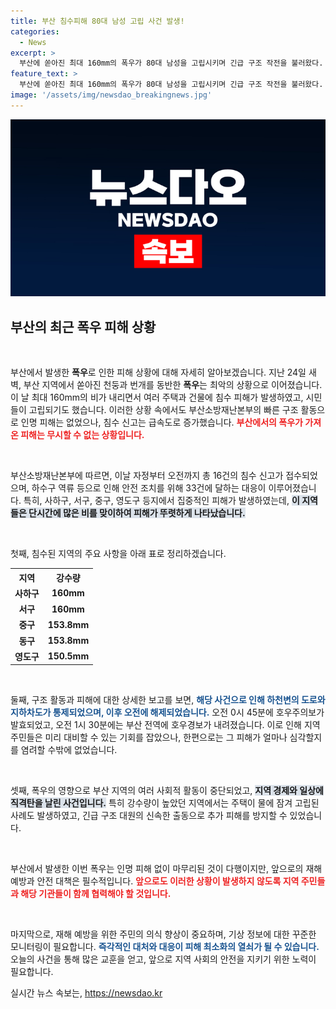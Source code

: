```yaml
---
title: 부산 침수피해 80대 남성 고립 사건 발생!
categories:
  - News
excerpt: >
  부산에 쏟아진 최대 160mm의 폭우가 80대 남성을 고립시키며 긴급 구조 작전을 불러왔다. 하수구 역류와 주택 침수 신고가 잇따른 가운데, 부산 전역에 호우경보가 발효되어 시민들의 안전을 위협하고 있다!
feature_text: >
  부산에 쏟아진 최대 160mm의 폭우가 80대 남성을 고립시키며 긴급 구조 작전을 불러왔다. 하수구 역류와 주택 침수 신고가 잇따른 가운데, 부산 전역에 호우경보가 발효되어 시민들의 안전을 위협하고 있다!
image: '/assets/img/newsdao_breakingnews.jpg'
---
```


<p><img src="/assets/img/newsdao_breakingnews.jpg" alt="koreaapp 속보" /></p>

<h2 data-ke-size="size26">부산의 최근 폭우 피해 상황</h2>

<p data-ke-size="size16">&nbsp;</p>

<p>부산에서 발생한 <b>폭우</b>로 인한 피해 상황에 대해 자세히 알아보겠습니다. 지난 24일 새벽, 부산 지역에서 쏟아진 천둥과 번개를 동반한 <b>폭우</b>는 최악의 상황으로 이어졌습니다. 이 날 최대 160mm의 비가 내리면서 여러 주택과 건물에 침수 피해가 발생하였고, 시민들이 고립되기도 했습니다. 이러한 상황 속에서도 부산소방재난본부의 빠른 구조 활동으로 인명 피해는 없었으나, 침수 신고는 급속도로 증가했습니다. <b><span style="color: #ee2323;">부산에서의 폭우가 가져온 피해는 무시할 수 없는 상황입니다.</span></b> </p>

<p data-ke-size="size16">&nbsp;</p>

<p>부산소방재난본부에 따르면, 이날 자정부터 오전까지 총 16건의 침수 신고가 접수되었으며, 하수구 역류 등으로 인해 안전 조치를 위해 33건에 달하는 대응이 이루어졌습니다. 특히, 사하구, 서구, 중구, 영도구 등지에서 집중적인 피해가 발생하였는데, <b><span style="background-color: #21538527;">이 지역들은 단시간에 많은 비를 맞이하여 피해가 뚜렷하게 나타났습니다.</span></b> </p>

<p data-ke-size="size16">&nbsp;</p>

<p>첫째, 침수된 지역의 주요 사항을 아래 표로 정리하겠습니다.</p>

<table>
    <tr>
        <th>지역</th>
        <th>강수량</th>
    </tr>
    <tr>
        <td style="text-align: center; height: 17px;"><b>사하구</b></td>
        <td style="text-align: center; height: 17px;"><b>160mm</b></td>
    </tr>
    <tr>
        <td style="text-align: center; height: 17px;"><b>서구</b></td>
        <td style="text-align: center; height: 17px;"><b>160mm</b></td>
    </tr>
    <tr>
        <td style="text-align: center; height: 17px;"><b>중구</b></td>
        <td style="text-align: center; height: 17px;"><b>153.8mm</b></td>
    </tr>
    <tr>
        <td style="text-align: center; height: 17px;"><b>동구</b></td>
        <td style="text-align: center; height: 17px;"><b>153.8mm</b></td>
    </tr>
    <tr>
        <td style="text-align: center; height: 17px;"><b>영도구</b></td>
        <td style="text-align: center; height: 17px;"><b>150.5mm</b></td>
    </tr>
</table>

<p data-ke-size="size16">&nbsp;</p>

<p>둘째, 구조 활동과 피해에 대한 상세한 보고를 보면, <b><span style="color: #1a5490;">해당 사건으로 인해 하천변의 도로와 지하차도가 통제되었으며, 이후 오전에 해제되었습니다.</span></b> 오전 0시 45분에 호우주의보가 발효되었고, 오전 1시 30분에는 부산 전역에 호우경보가 내려졌습니다. 이로 인해 지역 주민들은 미리 대비할 수 있는 기회를 잡았으나, 한편으로는 그 피해가 얼마나 심각할지를 염려할 수밖에 없었습니다. </p>

<p data-ke-size="size16">&nbsp;</p>

<p>셋째, 폭우의 영향으로 부산 지역의 여러 사회적 활동이 중단되었고, <b><span style="background-color: #21538527;">지역 경제와 일상에 직격탄을 날린 사건입니다.</span></b> 특히 강수량이 높았던 지역에서는 주택이 물에 잠겨 고립된 사례도 발생하였고, 긴급 구조 대원의 신속한 출동으로 추가 피해를 방지할 수 있었습니다. </p>

<p data-ke-size="size16">&nbsp;</p>

<p>부산에서 발생한 이번 폭우는 인명 피해 없이 마무리된 것이 다행이지만, 앞으로의 재해 예방과 안전 대책은 필수적입니다. <b><span style="color: #ee2323;">앞으로도 이러한 상황이 발생하지 않도록 지역 주민들과 해당 기관들이 함께 협력해야 할 것입니다.</span></b> </p>

<p data-ke-size="size16">&nbsp;</p>

<p>마지막으로, 재해 예방을 위한 주민의 의식 향상이 중요하며, 기상 정보에 대한 꾸준한 모니터링이 필요합니다. <b><span style="color: #1a5490;">즉각적인 대처와 대응이 피해 최소화의 열쇠가 될 수 있습니다.</span></b> 오늘의 사건을 통해 많은 교훈을 얻고, 앞으로 지역 사회의 안전을 지키기 위한 노력이 필요합니다.</p>
실시간 뉴스 속보는, <a href="https://newsdao.kr" rel="dofollow">https://newsdao.kr</a>


